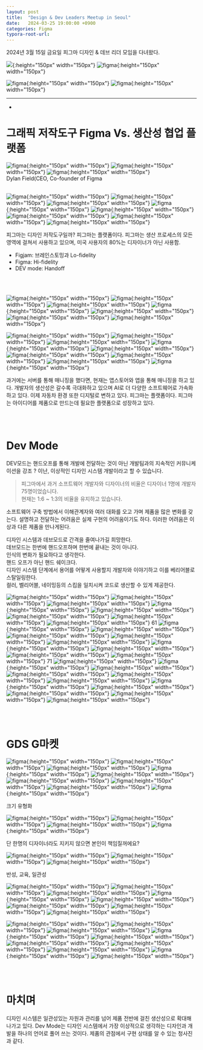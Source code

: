 ```yaml
---
layout: post
title:  "Design & Dev Leaders Meetup in Seoul"
date:   2024-03-25 19:00:00 +0900
categories: Figma
typora-root-url: 
---
```


2024년 3월 15일 금요일
피그마 디자인 & 데브 리더 모임을 다녀왔다.


![](/assets/images/figma_240315_01.jpg){:height="150px" width="150px"}
![figma](/assets/images/figma_240315_03.jpg){:height="150px" width="150px"}
<!-- ![figma](/assets/images/figma_240315_04.jpg){:height="150px" width="150px"} -->
![figma](/assets/images/figma_240315_07.jpg){:height="150px" width="150px"}
![figma](/assets/images/figma_240315_08.jpg){:height="150px" width="150px"}


<!-- 연사로는 피그마 CEO Dylan, ㅣ.. 
에게 디지인 저작도구의 피그마의 비젼을 들을 수 있었습니다. -->

---
-

# **그래픽 저작도구 Figma Vs. 생산성 협업 플랫폼**

![figma](/assets/images/figma_240315_18.jpg){:height="150px" width="150px"}
![figma](/assets/images/figma_240315_19.jpg){:height="150px" width="150px"}
![figma](/assets/images/figma_240315_20.jpg){:height="150px" width="150px"}
<br>Dylan Field(CEO, Co-founder of Figma
<br><br>

![figma](/assets/images/figma_240315_21.jpg){:height="150px" width="150px"}
![figma](/assets/images/figma_240315_22.jpg){:height="150px" width="150px"}
![figma](/assets/images/figma_240315_24.jpg){:height="150px" width="150px"}
![figma](/assets/images/figma_240315_26.jpg){:height="150px" width="150px"}
![figma](/assets/images/figma_240315_27.jpg){:height="150px" width="150px"}
![figma](/assets/images/figma_240315_28.jpg){:height="150px" width="150px"}
![figma](/assets/images/figma_240315_29.jpg){:height="150px" width="150px"}
![figma](/assets/images/figma_240315_30.jpg){:height="150px" width="150px"}

피그마는 디자인 저작도구일까? 
피그마는 플랫폼이다. 피그마는 생산 프로세스의 모든 영역에 걸쳐서 사용하고 있으며, 미국 사용자의 80%는 디자이너가 아닌 사용함.
- Figjam: 브레인스토밍과 Lo-fidelity
- Figma: Hi-fidelity
- DEV mode: Handoff

<br><br>

![figma](/assets/images/figma_240315_31.jpg){:height="150px" width="150px"}
![figma](/assets/images/figma_240315_32.jpg){:height="150px" width="150px"}
![figma](/assets/images/figma_240315_33.jpg){:height="150px" width="150px"}
![figma](/assets/images/figma_240315_34.jpg){:height="150px" width="150px"}
![figma](/assets/images/figma_240315_35.jpg){:height="150px" width="150px"}
![figma](/assets/images/figma_240315_36.jpg){:height="150px" width="150px"}
![figma](/assets/images/figma_240315_37.jpg){:height="150px" width="150px"}
<!-- ![figma](/assets/images/figma_240315_38.jpg){:height="150px" width="150px"} -->
![figma](/assets/images/figma_240315_39.jpg){:height="150px" width="150px"}
![figma](/assets/images/figma_240315_41.jpg){:height="150px" width="150px"}
![figma](/assets/images/figma_240315_44.jpg){:height="150px" width="150px"}
![figma](/assets/images/figma_240315_45.jpg){:height="150px" width="150px"}
![figma](/assets/images/figma_240315_46.jpg){:height="150px" width="150px"}
![figma](/assets/images/figma_240315_47.jpg){:height="150px" width="150px"}
![figma](/assets/images/figma_240315_48.jpg){:height="150px" width="150px"}
![figma](/assets/images/figma_240315_49.jpg){:height="150px" width="150px"}
![figma](/assets/images/figma_240315_51.jpg){:height="150px" width="150px"}

과거에는 서버를 통해 매니징을 했다면, 현재는 앱스토어와 앱을 통해 매니징을 하고 있다.
개발자의 생산성은 갈수록 극대화하고 있으며 AI로 더 다양한 소프트웨어로 가속화하고 있다.
이제 자동차 환경 또한 디지털로 변하고 있다.
피그마는 플랫폼이다. 피그마는 아이디어를 제품으로 만드는데 필요한 플랫폼으로 성장하고 있다.

<br><br>

# **Dev Mode**
DEV모드는 핸드오프를 통해 개발에 전달하는 것이 아닌 개발팀과의 지속적인 커뮤니케이션을 강조
? 이난, 이상적인 디자인 시스템 개발이라고 할 수 있습니다.

>피그마에서 과거 소프트웨어 개발자와 디자이너의 비율은 디자이너 1명에 개발자 75명이었습니다.  
현재는 1:6 ~ 1:3의 비율을 유지하고 있습니다.  


소프트웨어 구축 방법에서 이해관계자와 여러 대화를 오고 가며 제품을 많은 변화를 갖는다.
설명하고 전달하는 어려움은 실제 구현의 어려움이기도 하다. 이러한 어려움은 이상과 다른 제품을 만나게된다.

디자인 시스템과 데브모드로 간격을 줄여나가길 희망한다.  
데브모드는 한번에 핸드오프하며 한번에 끝내는 것이 아니다.  
인식의 변화가 필요하다고 생각한다.  
핸드 오프가 아닌 핸드 쉐이크다.   
디자인 시스템 단계에서 용어를 어떻게 사용할지 개발자와 이야기하고 이를 베리어블로 스탈일링한다.  
컬러, 벨리어블, 네이밍등의 스킴을 일치시켜 코드로 생산할 수 있게 제공한다.  





<!-- ![figma](/assets/images/figma_240315_11.jpg){:height="150px" width="150px"} -->

<!-- Scott
![figma](/assets/images/figma_240315_12.jpg){:height="150px" width="150px"}
![figma](/assets/images/figma_240315_13.jpg){:height="150px" width="150px"}
![figma](/assets/images/figma_240315_14.jpg){:height="150px" width="150px"}
![figma](/assets/images/figma_240315_15.jpg){:height="150px" width="150px"}
![figma](/assets/images/figma_240315_16.jpg){:height="150px" width="150px"}
![figma](/assets/images/figma_240315_17.jpg){:height="150px" width="150px"} -->

![figma](/assets/images/figma_240315_52.jpg){:height="150px" width="150px"}
![figma](/assets/images/figma_240315_53.jpg){:height="150px" width="150px"}
![figma](/assets/images/figma_240315_55.jpg){:height="150px" width="150px"}
![figma](/assets/images/figma_240315_56.jpg){:height="150px" width="150px"}
![figma](/assets/images/figma_240315_57.jpg){:height="150px" width="150px"}
![figma](/assets/images/figma_240315_58.jpg){:height="150px" width="150px"}
![figma](/assets/images/figma_240315_59.jpg){:height="150px" width="150px"}
![figma](/assets/images/figma_240315_60.jpg){:height="150px" width="150px"}
61
![figma](/assets/images/figma_240315_61.jpg){:height="150px" width="150px"}
![figma](/assets/images/figma_240315_62.jpg){:height="150px" width="150px"}
![figma](/assets/images/figma_240315_64.jpg){:height="150px" width="150px"}
![figma](/assets/images/figma_240315_65.jpg){:height="150px" width="150px"}
![figma](/assets/images/figma_240315_66.jpg){:height="150px" width="150px"}
![figma](/assets/images/figma_240315_67.jpg){:height="150px" width="150px"}
![figma](/assets/images/figma_240315_68.jpg){:height="150px" width="150px"}
![figma](/assets/images/figma_240315_69.jpg){:height="150px" width="150px"}
![figma](/assets/images/figma_240315_70.jpg){:height="150px" width="150px"}
71
![figma](/assets/images/figma_240315_71.jpg){:height="150px" width="150px"}
![figma](/assets/images/figma_240315_72.jpg){:height="150px" width="150px"}
![figma](/assets/images/figma_240315_73.jpg){:height="150px" width="150px"}
![figma](/assets/images/figma_240315_74.jpg){:height="150px" width="150px"}
![figma](/assets/images/figma_240315_75.jpg){:height="150px" width="150px"}
![figma](/assets/images/figma_240315_76.jpg){:height="150px" width="150px"}
![figma](/assets/images/figma_240315_77.jpg){:height="150px" width="150px"}
![figma](/assets/images/figma_240315_78.jpg){:height="150px" width="150px"}
![figma](/assets/images/figma_240315_79.jpg){:height="150px" width="150px"}
![figma](/assets/images/figma_240315_80.jpg){:height="150px" width="150px"}
![figma](/assets/images/figma_240315_81.jpg){:height="150px" width="150px"}

<br><br>

# **GDS G마켓**
![figma](/assets/images/figma_240315_84.jpg){:height="150px" width="150px"}
![figma](/assets/images/figma_240315_85.jpg){:height="150px" width="150px"}
![figma](/assets/images/figma_240315_86.jpg){:height="150px" width="150px"}
![figma](/assets/images/figma_240315_88.jpg){:height="150px" width="150px"}
![figma](/assets/images/figma_240315_89.jpg){:height="150px" width="150px"}
![figma](/assets/images/figma_240315_90.jpg){:height="150px" width="150px"}
![figma](/assets/images/figma_240315_91.jpg){:height="150px" width="150px"}
![figma](/assets/images/figma_240315_92.jpg){:height="150px" width="150px"}
![figma](/assets/images/figma_240315_93.jpg){:height="150px" width="150px"}
<figcaption>크기 유형화</figcaption>

![figma](/assets/images/figma_240315_95.jpg){:height="150px" width="150px"}
![figma](/assets/images/figma_240315_97.jpg){:height="150px" width="150px"}
![figma](/assets/images/figma_240315_98.jpg){:height="150px" width="150px"}
![figma](/assets/images/figma_240315_99.jpg){:height="150px" width="150px"}
<figcaption>단 한명의 디자이너라도 지키지 않으면 본인이 책임질꺼에요?</figcaption>

![figma](/assets/images/figma_240315_100.jpg){:height="150px" width="150px"}
![figma](/assets/images/figma_240315_101.jpg){:height="150px" width="150px"}
![figma](/assets/images/figma_240315_103.jpg){:height="150px" width="150px"}
<figcaption>반성, 교육, 일관성</figcaption>

![figma](/assets/images/figma_240315_104.jpg){:height="150px" width="150px"}
![figma](/assets/images/figma_240315_107.jpg){:height="150px" width="150px"}
![figma](/assets/images/figma_240315_109.jpg){:height="150px" width="150px"}
![figma](/assets/images/figma_240315_111.jpg){:height="150px" width="150px"}
![figma](/assets/images/figma_240315_112.jpg){:height="150px" width="150px"}
![figma](/assets/images/figma_240315_113.jpg){:height="150px" width="150px"}
![figma](/assets/images/figma_240315_114.jpg){:height="150px" width="150px"}
![figma](/assets/images/figma_240315_115.jpg){:height="150px" width="150px"}
<!-- ![figma](/assets/images/figma_240315_116.jpg){:height="150px" width="150px"} -->
![figma](/assets/images/figma_240315_117.jpg){:height="150px" width="150px"}
![figma](/assets/images/figma_240315_118.jpg){:height="150px" width="150px"}
![figma](/assets/images/figma_240315_119.jpg){:height="150px" width="150px"}
![figma](/assets/images/figma_240315_122.jpg){:height="150px" width="150px"}
![figma](/assets/images/figma_240315_123.jpg){:height="150px" width="150px"}
![figma](/assets/images/figma_240315_124.jpg){:height="150px" width="150px"}
![figma](/assets/images/figma_240315_125.jpg){:height="150px" width="150px"}
![figma](/assets/images/figma_240315_126.jpg){:height="150px" width="150px"}
![figma](/assets/images/figma_240315_128.jpg){:height="150px" width="150px"}
![figma](/assets/images/figma_240315_130.jpg){:height="150px" width="150px"}


<br><br>

# **마치며**
디자인 시스템은 일관성있는 자원과 관리를 넘어 제품 전반에 걸친 생산성으로 확대해 나가고 있다.
Dev Mode는 디자인 시스템에서 가장 이상적으로 생각하는 디자인과 개발을 하나의 언어로 풀어 쓰는 것이다.
제품의 관점에서 구현 상태를 알 수 있는 청사진과 같다.

<br><br><br><br>